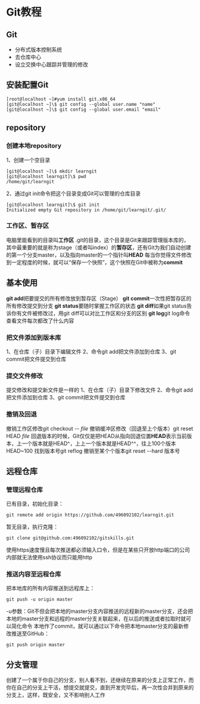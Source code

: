 # Git教程
## Git
 - 分布式版本控制系统
 - 去仓库中心
 - 设立交换中心跟踪并管理的修改
## 安装配置Git
```
[root@localhost ~]#yum install git.x86_64
[git@localhost ~]\$ git config --global user.name "name"
[git@localhost ~]\$ git config --global user.email "email"
```
## repository
### 创建本地repository

1、创建一个空目录
```
[git@localhost ~]\$ mkdir learngit
[git@localhost learngit]\$ pwd
/home/git/learngit
```
2、通过git init命令把这个目录变成Git可以管理的仓库目录
```
[git@localhost learngit]\$ git init
Initialized empty Git repository in /home/git/learngit/.git/
```
### 工作区、暂存区

电脑里能看到的目录叫**工作区**
.git的目录，这个目录是Git来跟踪管理版本库的，其中最重要的就是称为stage（或者叫index）的**暂存区**，还有Git为我们自动创建的第一个分支master，以及指向master的一个指针叫**HEAD**
每当你觉得文件修改到一定程度的时候，就可以“保存一个快照”，这个快照在Git中被称为**commit**
## 基本使用

**git add**把要提交的所有修改放到暂存区（Stage）
**git commit**一次性把暂存区的所有修改提交到分支
**git status**要随时掌握工作区的状态
**git diff**如果git status告诉你有文件被修改过，用git diff可以对比工作区和分支的区别
**git log**git log命令查看文件每次都改了什么内容
### 把文件添加到版本库

1、在仓库（子）目录下编辑文件
2、命令git add把文件添加到仓库
3、git commit把文件提交到仓库
### 提交文件修改

提交修改和提交新文件是一样的
1、在仓库（子）目录下修改文件
2、命令git add把文件添加到仓库
3、git commit把文件提交到仓库
### 撤销及回退

撤销工作区修改git checkout -- *file*
撤销缓冲区修改（回退至上个版本）git reset HEAD *file*
回退版本的时候，Git仅仅是把HEAD从指向回退位置**HEAD**表示当前版本，上一个版本就是HEAD^，上上一个版本就是HEAD^^，往上100个版本HEAD~100
找到版本号git reflog
撤销至某个个版本git reset --hard 版本号

## 远程仓库
### 管理远程仓库

已有目录，初始化目录：
```
git remote add origin https://github.com/496092102/learngit.git
```
暂无目录，执行克隆：
```
git clone git@github.com:496092102/gitskills.git
```
使用https速度慢且每次推送都必须输入口令，但是在某些只开放http端口的公司内部就无法使用ssh协议而只能用http
### 推送内容至远程仓库

把本地库的所有内容推送到远程库上：
```
git push -u origin master
```
-u参数：Git不但会把本地的master分支内容推送的远程新的master分支，还会把本地的master分支和远程的master分支关联起来，在以后的推送或者拉取时就可以简化命令
本地作了commit，就可以通过以下命令把本地master分支的最新修改推送至GitHub：
```
git push origin master
```
## 分支管理

创建了一个属于你自己的分支，别人看不到，还继续在原来的分支上正常工作，而你在自己的分支上干活，想提交就提交，直到开发完毕后，再一次性合并到原来的分支上，这样，既安全，又不影响别人工作

